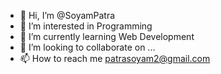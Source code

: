 - 👋 Hi, I’m @SoyamPatra
- 👀 I’m interested in Programming
- 🌱 I’m currently learning Web Development
- 💞️ I’m looking to collaborate on ... 
- 📫 How to reach me patrasoyam2@gmail.com

<!---
SoyamPatra/SoyamPatra is a ✨ special ✨ repository because its `README.md` (this file) appears on your GitHub profile.
You can click the Preview link to take a look at your changes.
--->
